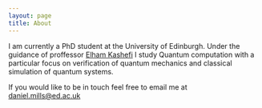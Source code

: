 ```yaml
---
layout: page
title: About
---
```


I am currently a PhD student at the University of Edinburgh. Under the guidance of proffessor [Elham Kashefi](https://ekashefi.wordpress.com/) I study Quantum computation with a particular focus on verification of quantum mechanics and classical simulation of quantum systems.

If you would like to be in touch feel free to email me at daniel.mills@ed.ac.uk
